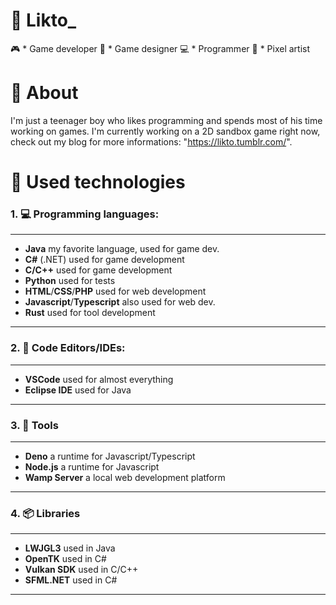 # 🎲 Likto_

🎮 * Game developer
🎳 * Game designer
💻 * Programmer
🎨 * Pixel artist

# 🎲 About

I'm just a teenager boy who likes programming and spends 
most of his time working on games. I'm currently working 
on a 2D sandbox game right now, check out my blog for 
more informations: "https://likto.tumblr.com/".

# 🎲 Used technologies

### 1. 💻 Programming languages:
____
* **Java** my favorite language, used for game dev.
* **C#** (.NET) used for game development
* **C/C++** used for game development
* **Python** used for tests
* **HTML**/**CSS**/**PHP** used for web development
* **Javascript**/**Typescript** also used for web dev.
* **Rust** used for tool development
____
### 2. 📝 Code Editors/IDEs:
____
* **VSCode** used for almost everything
* **Eclipse IDE** used for Java
____
### 3. 🔧 Tools
____
* **Deno** a runtime for Javascript/Typescript
* **Node.js** a runtime for Javascript
* **Wamp Server** a local web development platform
____
### 4. 📦 Libraries
____
* **LWJGL3** used in Java
* **OpenTK** used in C#
* **Vulkan SDK** used in C/C++
* **SFML.NET** used in C#
____
